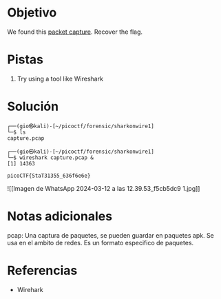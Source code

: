 # Objetivo
We found this [packet capture](https://jupiter.challenges.picoctf.org/static/483e50268fe7e015c49caf51a69063d0/capture.pcap). Recover the flag.
# Pistas
1. Try using a tool like Wireshark
# Solución
```
┌──(gio㉿kali)-[~/picoctf/forensic/sharkonwire1]
└─$ ls
capture.pcap
                                                                             
┌──(gio㉿kali)-[~/picoctf/forensic/sharkonwire1]
└─$ wireshark capture.pcap &
[1] 14363

picoCTF{StaT31355_636f6e6e}
```
![[Imagen de WhatsApp 2024-03-12 a las 12.39.53_f5cb5dc9 1.jpg]]
# Notas adicionales
pcap: Una captura de paquetes, se pueden guardar en paquetes apk. Se usa en el ambito de redes. Es un formato especifico de paquetes.
# Referencias
- Wirehark
